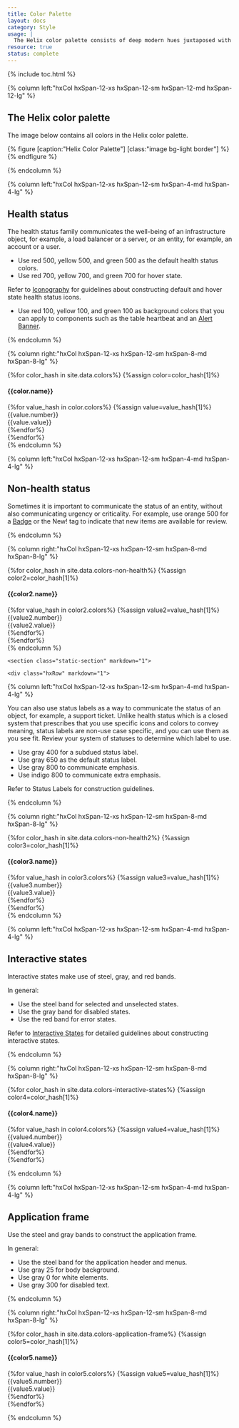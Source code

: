 ```yaml
---
title: Color Palette
layout: docs
category: Style
usage: |
  The Helix color palette consists of deep modern hues juxtaposed with simple monochromatic environments. Our color palette has been selected to enhance usability while adhering to accessibility criteria. Guidelines for color usage are outlined for individual components.
resource: true
status: complete
---
```


{% include toc.html %}

<section class="static-section"  markdown="1">

<div class="hxRow" markdown="1">

{% column left:"hxCol hxSpan-12-xs hxSpan-12-sm hxSpan-12-md hxSpan-12-lg" %}

## The Helix color palette

The image below contains all colors in the Helix color palette.

{% figure [caption:"Helix Color Palette"] [class:"image bg-light border"] %}
<embed src="{{site.url}}/assets/images/style/color-palette/color-palette.png" width="1900"/>
{% endfigure %}

{% endcolumn %}

</div>

</section>

<!---
<div class="hxRow">
  {%for color_hash in site.data.colors-all-colors%}
    {%assign color6=color_hash[1]%}
    <div class="hxCol hxSpan-12-xs hxSpan-4-sm hxSpan-2-md">
    <h4>{{color6.name}}</h4>
      {%for value_hash in color6.colors%}
      {%assign value6=value_hash[1]%}
      <div class="lesser-swatch" style="background-color:{{value6.value}}">
        <div class="{{value6.type}}-type">
          {{value6.number}}<br>
          <span class="smaller-color-type">{{value6.value}}</span>
        </div>
      </div>
      {%endfor%}
    </div>
  {%endfor%}

</div>

--->

<section class="static-section"  markdown="1">

<div class="hxRow" markdown="1">

{% column left:"hxCol hxSpan-12-xs hxSpan-12-sm hxSpan-4-md hxSpan-4-lg" %}

## Health status

The health status family communicates the well-being of an infrastructure object,
for example, a load balancer or a server, or an entity, for example, an account
or a user.

- Use red 500, yellow 500, and green 500 as the default health status colors.
- Use red 700, yellow 700, and green 700 for hover state.

Refer to [Iconography]({{site.baseurl}}/style/iconography) for guidelines about constructing default and hover state health status icons.

- Use red 100, yellow 100, and green 100 as background colors that you can
apply to components such as the table heartbeat and an [Alert Banner]({{site.baseurl}}/components/alert-bar.html).

{% endcolumn %}

{% column right:"hxCol hxSpan-12-xs hxSpan-12-sm hxSpan-8-md hxSpan-8-lg" %}

  <div class="hxRow">
    {%for color_hash in site.data.colors%}
      {%assign color=color_hash[1]%}
      <div class="hxCol hxSpan-12-xs hxSpan-4-sm hxSpan-2-md">
      <h4>{{color.name}}</h4>
        {%for value_hash in color.colors%}
        {%assign value=value_hash[1]%}
        <div class="lesser-swatch" style="background-color:{{value.value}}">
          <div class="{{value.type}}-type">
            {{value.number}}<br>
            <span class="smaller-color-type">{{value.value}}</span>
          </div>
        </div>
        {%endfor%}
      </div>
    {%endfor%}
</div>
    {% endcolumn %}

</div>

</section>

<section class="static-section" markdown="1">

<div class="hxRow" markdown="1">

{% column left:"hxCol hxSpan-12-xs hxSpan-12-sm hxSpan-4-md hxSpan-4-lg" %}

## Non-health status

Sometimes it is important to communicate the status of an entity, without also communicating urgency or criticality. For example, use orange 500 for a [Badge]({{site.baseurl}}/components/badge.html) or the New! tag to indicate that new items are available for review.

{% endcolumn %}

{% column right:"hxCol hxSpan-12-xs hxSpan-12-sm hxSpan-8-md hxSpan-8-lg" %}

  <div class="hxRow">
    {%for color_hash in site.data.colors-non-health%}
      {%assign color2=color_hash[1]%}
      <div class="hxCol hxSpan-12-xs hxSpan-4-sm hxSpan-2-md">
      <h4>{{color2.name}}</h4>
        {%for value_hash in color2.colors%}
        {%assign value2=value_hash[1]%}
        <div class="lesser-swatch" style="background-color:{{value2.value}}">
          <div class="{{value2.type}}-type">
            {{value2.number}}<br>
            <span class="smaller-color-type">{{value2.value}}</span>
          </div>
        </div>
        {%endfor%}
      </div>
    {%endfor%}
</div>
{% endcolumn %}

</div>

</section>

    <section class="static-section" markdown="1">

    <div class="hxRow" markdown="1">

{% column left:"hxCol hxSpan-12-xs hxSpan-12-sm hxSpan-4-md hxSpan-4-lg" %}

You can also use status labels as a way to communicate the status of an object, for example, a support ticket. Unlike health status which is a closed system that prescribes that you use specific icons and colors to convey meaning, status labels are non-use case specific, and you can use them as you see fit. Review your system of statuses to determine which label to use.

- Use gray 400 for a subdued status label.
- Use gray 650 as the default status label.
- Use gray 800 to communicate emphasis.
- Use indigo 800 to communicate extra emphasis.

Refer to Status Labels for construction guidelines.

{% endcolumn %}

{% column right:"hxCol hxSpan-12-xs hxSpan-12-sm hxSpan-8-md hxSpan-8-lg" %}

<div class="hxRow">
  {%for color_hash in site.data.colors-non-health2%}
    {%assign color3=color_hash[1]%}
    <div class="hxCol hxSpan-12-xs hxSpan-4-sm hxSpan-2-md">
    <h4>{{color3.name}}</h4>
      {%for value_hash in color3.colors%}
      {%assign value3=value_hash[1]%}
      <div class="lesser-swatch" style="background-color:{{value3.value}}">
        <div class="{{value3.type}}-type">
          {{value3.number}}<br>
          <span class="smaller-color-type">{{value3.value}}</span>
        </div>
      </div>
      {%endfor%}
    </div>
  {%endfor%}
</div>
{% endcolumn %}

</div>

</section>

<section class="static-section"  markdown="1">

<div class="hxRow" markdown="1">

{% column left:"hxCol hxSpan-12-xs hxSpan-12-sm hxSpan-4-md hxSpan-4-lg" %}

## Interactive states

Interactive states make use of steel, gray, and red bands.

In general:

- Use the steel band for selected and unselected states.
- Use the gray band for disabled states.
- Use the red band for error states.

Refer to [Interactive States]({{site.baseurl}}/style/interactive-states.html) for detailed guidelines about constructing interactive states.

{% endcolumn %}

{% column right:"hxCol hxSpan-12-xs hxSpan-12-sm hxSpan-8-md hxSpan-8-lg" %}

<div class="hxRow">
  {%for color_hash in site.data.colors-interactive-states%}
    {%assign color4=color_hash[1]%}
    <div class="hxCol hxSpan-12-xs hxSpan-4-sm hxSpan-2-md">
    <h4>{{color4.name}}</h4>
      {%for value_hash in color4.colors%}
      {%assign value4=value_hash[1]%}
      <div class="lesser-swatch" style="background-color:{{value4.value}}">
        <div class="{{value4.type}}-type">
          {{value4.number}}<br>
          <span class="smaller-color-type">{{value4.value}}</span>
        </div>
      </div>
      {%endfor%}
    </div>
  {%endfor%}

</div>

  {% endcolumn %}

</div>

</section>

<section class="static-section"  markdown="1">

<div class="hxRow" markdown="1">

{% column left:"hxCol hxSpan-12-xs hxSpan-12-sm hxSpan-4-md hxSpan-4-lg" %}

## Application frame

Use the steel and gray bands to construct the application frame.

In general:

- Use the steel band for the application header and menus.
- Use gray 25 for body background.
- Use gray 0 for white elements.
- Use gray 300 for disabled text.

{% endcolumn %}

{% column right:"hxCol hxSpan-12-xs hxSpan-12-sm hxSpan-8-md hxSpan-8-lg" %}

<div class="hxRow">
  {%for color_hash in site.data.colors-application-frame%}
    {%assign color5=color_hash[1]%}
    <div class="hxCol hxSpan-12-xs hxSpan-4-sm hxSpan-2-md">
    <h4>{{color5.name}}</h4>
      {%for value_hash in color5.colors%}
      {%assign value5=value_hash[1]%}
      <div class="lesser-swatch" style="background-color:{{value5.value}}">
        <div class="{{value5.type}}-type">
          {{value5.number}}<br>
          <span class="smaller-color-type">{{value5.value}}</span>
        </div>
      </div>
      {%endfor%}
    </div>
  {%endfor%}

</div>

  {% endcolumn %}

</div>

</section>
